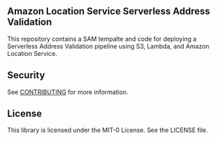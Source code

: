 ## Amazon Location Service Serverless Address Validation 

This repository contains a SAM tempalte and code for deploying a Serverless Address Validation pipeline using S3, Lambda, and Amazon Location Service.

## Security

See [CONTRIBUTING](CONTRIBUTING.md#security-issue-notifications) for more information.

## License

This library is licensed under the MIT-0 License. See the LICENSE file.

